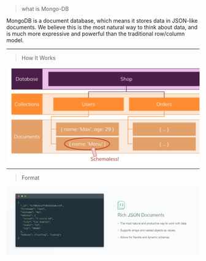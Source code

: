 >what is Mongo-DB


MongoDB is a document database, which means it stores data in JSON-like documents. We believe this is the most natural way to think about data, and is much more expressive and powerful than the traditional row/column model.
___
>How It Works

![](../img/2.PNG)
___
>Format

![](../img/3.PNG)